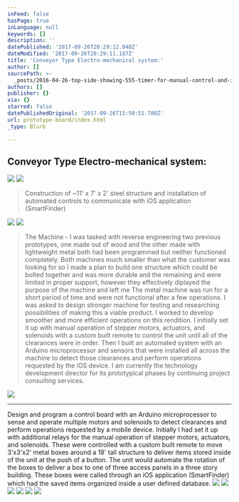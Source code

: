 ```yaml
---
inFeed: false
hasPage: true
inLanguage: null
keywords: []
description: ''
datePublished: '2017-09-26T20:29:12.040Z'
dateModified: '2017-09-26T20:29:11.187Z'
title: 'Conveyor Type Electro-mechanical system:'
author: []
sourcePath: >-
  _posts/2016-04-26-top-side-showing-555-timer-for-manual-control-and-input-pins.md
authors: []
publisher: {}
via: {}
starred: false
datePublishedOriginal: '2017-09-26T15:50:51.780Z'
url: prototype-board/index.html
_type: Blurb

---
```

## Conveyor Type Electro-mechanical system:
![](https://s3-us-west-2.amazonaws.com/the-grid-img/p/3ea636db3f5d2d03c782a155ba3c13b1f1ec3977.jpg)
![](https://imgflo.herokuapp.com/graph/2b2431f8e7ba7b0/d7ce409616d43d0fd63da0e7072af797/croprotate.jpg?cropheight=2592&cropwidth=1937&degrees=-90&input=https%3A%2F%2Fthe-grid-user-content.s3-us-west-2.amazonaws.com%2F4e376cab-58ca-43f3-8f7b-7963378d9b14.jpg&x=0&y=0)

> Construction of ~11' x 7' x 2' steel structure and installation of automated controls to communicate with iOS application (SmartFinder)

![](https://s3-us-west-2.amazonaws.com/the-grid-img/p/81e0dce6524d59a03744a16390603609a6e105da.jpg)
![](https://s3-us-west-2.amazonaws.com/the-grid-img/p/ca1547d1d52a915d57d9c760d5602f16016cb0d5.jpg)

> The Machine - I was tasked with reverse engineering two previous prototypes, one made out of wood and the other made with lightweight metal both had been programmed but neither functioned completely. Both machines much smaller than what the customer was looking for so I made a plan to build one structure which could be bolted together and was more durable and the remaining and were limited in proper support, however they effectively diplayed the purpose of the machine and left me The metal machine was run for a short period of time and were not functional after a few operations. I was asked to design stronger machine for testing and researching possibilities of making this a viable product. I worked to develop smoother and more efficient operations on this rendition. I initially set it up with manual operation of stepper motors, actuators, and solenoids with a custom built remote to control the unit until all of the clearances were in order. Then I built an automated system with an Arduino microprocessor and sensors that were installed all across the machine to detect those clearances and perform operations requested by the iOS device. I am currently the technology development director for its prototypical phases by continuing project consulting services.

![](https://the-grid-user-content.s3-us-west-2.amazonaws.com/4dd9adaf-fc10-4df4-b5d9-a12ef9b04718.jpg)

---

Design and program a control board with an Arduino microprocessor to sense and operate multiple motors and solenoids to detect clearances and perform operations requested by a mobile device. Initially I had set it up with additional relays for the manual operation of stepper motors, actuators, and solenoids. These were controlled with a custom built remote to move 3'x3'x2' metal boxes around a 18' tall structure to deliver items stored inside of the unit at the push of a button. The unit would automate the rotation of the boxes to deliver a box to one of three access panels in a three story building. These boxes were called through an iOS application (SmartFinder) which had the saved items organized inside a user defined database.
![](https://the-grid-user-content.s3-us-west-2.amazonaws.com/ddd84db5-66db-4c0d-9eaa-33482e00cf18.jpg)
![](https://the-grid-user-content.s3-us-west-2.amazonaws.com/31ed17b6-b9aa-4a79-8fa7-f3be87d2b0dd.jpg)
![](https://the-grid-user-content.s3-us-west-2.amazonaws.com/8daa6e72-2615-4150-97b0-34c32b677c1c.jpg)
![](https://s3-us-west-2.amazonaws.com/the-grid-img/p/bbf05ee5f415fd0b4b45d4fcf7f2f8dc284d129a.jpg)
![](https://the-grid-user-content.s3-us-west-2.amazonaws.com/3ad9df97-a131-4d3e-901c-70434a44c257.jpg)
![](https://the-grid-user-content.s3-us-west-2.amazonaws.com/d3e994e2-ae4b-4dfd-9852-e7650848f26b.jpg)